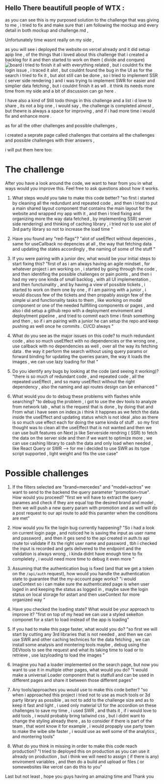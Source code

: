 
## Hello There beautifull people of WTX :

as you can see this is my purposed solution to the challenge that was giving to me , i tried to fix and make sure that i am following the mockup and every detail in both mockup and challenge.md , 

Unfortunately time wasnt really on my side , 

as you will see i deployed the website on vercel already and it did setup  apip line , of the things that i loved about this challenge that i created a backlog for it 
and then started to work on them ( divide and conqure)![board](https://user-images.githubusercontent.com/26660809/216873489-9c585844-37e6-4582-be27-f12fd2bdbbd4.png)
i tried to finish it all with everything related , but i  couldnt fix the login issue , i traced it alot , but couldnt found the bug in the UI 
as for the search i tried to fix it , but alot still can be done , so i tried to implement SSR ( server side rendering )  and i was trying to implement SWR for easier and simplier data fetching , but i couldnt finish it as wll . it think its needs more time from my side and a bit of discussion can go here . 


I have also a kind of Still todo things in this challenge and a list i d love to share , its not a big one , i would say , the challenge is completed almost , but thewre is always a space for improving , and if i had more time i would fix and enhance more .



as for all the other challenges and possible challenges , 

i created a seprate page called challenges that contains all the challenges and possible challenges with thier answers , 

i will put them here too:
 # The challenge

After you have a look around the code, we want to hear from you in what ways would you improve this. Feel free to ask questions about how it works.

1. What steps would you take to make this code better?
"so first i started by cleaning all the redundunt and repeated code , and then i tried to put a main shared  layout component that contains the main layout for the website and wrapped my app with it , and then i tried fixing and organizing more the way data fetched , by implementing SSR( server side rendering) and thinking of caching library , i tried not to use alot of 3rd party library so not to increase the load time "

2. Have you found any "red-flags"?
"alot of useEffect without depencies , same for useCallback no depencies at all , the way that fetching data and updating the states accordingly , the naming of some of the stuff "

3. If you were pairing with a junior dev, what would be your initial steps to start fixing this?
"first of as i am always having an agile mindset , for whatever project i am working on , i started by going through the code , and then identifing the possible challenges or pain points , and then i had my very one kinda of small backlog , with all UI implementation , and then functuinality , and by having a view of possible tickets , i started to work on them one by one , if i am pairing with a junior , i would discuss few of the tickets and then propably assign few of the simple ui and functionality tasks to them , like working on modal component or one of the needed fullfilling components or pages  , and also i did setup a github repo with a deployment enviroment and deploytment pipeline , and tried to commit each time i finsh something and then , so if i am pairing with a junior he can setup the repo and keep pushing as well once he commits . CI/CD always  "

4. What do you see as the major issues on this code?
to much redundant code , also so much useEffect with no dependencies or the wrong one , use callback with no dependencies as well , over all the way its fetching data . the way it perform the search without using query params or forward binding for updating the queries param, the way it loads the images , we can use lazy loading for that "

5. Do you identify any bugs by looking at the code (and seeing it working)?
"there is so much of redundant code , and repeated code , all the repeated useEffect , and so many useEffect without the right dependency , also the naming and api routes design can be enhanced "

6. What would you do to debug these problems with flashes while searching?
"to debug the problem , i got to use the dev tools to analyze from network tab , what is the request that is done , by doing that and From what i have seen on index.js i think it happnes as we fetch the data  inside the useEffect  and updating status which is not ideal ,also as there is so much use effect each for doing the same kinda of stuff . so my first thought  was to clean all the useEffect that is not wanted and then we can use built features on Next js like Serverside rendring ( SSR) to fetch the data on the server side and then if we want to optimize more , we can use cashing library to cash the data and only load when needed , like React Query or SWR --> for me i decided to use SWR as its type script supported , light weight and fits the use case"

# Possible challenges

1. If the filters selected are "brand=mercedes" and "model=actros" we want to send to the backend the query parameter "promotion=true". How would you proceed?
"first we will have to extract the query parames and check if they are equal top the desired brand and model , then we will push a new query param with promotion and as well will do a post request to our api route to add this paramter when the conditions are met"

2. How would you fix the login bug currently happening?
"So i had a look on current login page , and noticed he is saving the input as user name and password , and then it ges send to the api created in auth.ts api route toi validate if its the right user name and password , tbh i checked the input is recorded and gets delivered to the endpoint and the validation is always wrong , i kinda didnt have enough time to fix complelety , i would need more time to debug it even more "

3. Assuming that the authentication bug is fixed (and that we get a token on the `/api/auth` request), how would you handle the authentication state to guarantee that the my-account page works?
"i would useContext so i can make sure the authenticated page is when user loged in and keeping the status as logged in , maybe save the login status on local storage for astart and then useContext for more organized way "

4. Have you checked the loading state? What would be your approach to improve it? 
"first on top of my head we can use a styled sekelton componet for a start to load instead of the app is loading"

5. If you had to make this page faster, what would you do?
"so first we will start by cutting any 3rd libraries that is not needed , and then we can use SWR and other caching technices for the data fetching , we can install some analysis and montering tools maybe , debug using the DEVtools to see the request and what its taking time to load or to retrieve , use lazyloading to load the images "

6. Imagine you had a loader implemented on the search page, but now you want to use it in multiple other pages, what would you do?
"I would make a universal Loader component that is statfull and can be used in different pages and share it between those different pages"

7. Any tools/approaches you would use to make this code better?
"so when i approached this project i tried not to use as much tools or 3d party library as possible , as not to add to the challenge size and as to keep it fast and light , i used only material UI for the accordion on these challenges to save my time , i used SWR , and thats it , if i would love to add tools , i would probably bring tailwind css , but i didnt want to change the styling already there , as to consider if there is part of the team , that wont know it for example , i would propaply use party town to make the wibe site faster , i would use as well some of the analytics , and montering tools"

8. What do you think in missing in order to make this code reach production?
"I tried to deployed this on production as you can use it already on production , but i think we will need to assign ( if there is any) enviroment variables , and then do a build and upload or files ( or somewebsites like vercel can do this to you"







Last but not least , hope you guys having an amaizng time and Thank you 
